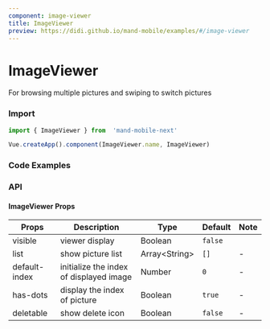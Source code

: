 ```yaml
---
component: image-viewer
title: ImageViewer
preview: https://didi.github.io/mand-mobile/examples/#/image-viewer
---
```


# ImageViewer

For  browsing multiple pictures and swiping to switch pictures

### Import

```javascript
import { ImageViewer } from  'mand-mobile-next'

Vue.createApp().component(ImageViewer.name, ImageViewer)
```

### Code Examples

<demo-wrapper
  src="src/packages/image-viewer/demo"
/>

### API

#### ImageViewer Props

|Props | Description | Type | Default | Note |
|----|-----|------|------|------|
| visible | viewer display | Boolean | `false` |
| list |show picture list | Array\<String\> | `[]` | -|
| default-index | initialize the index of displayed image | Number | `0` | - |
| has-dots | display the index of picture| Boolean | `true` | - |
| deletable | show delete icon | Boolean | `false` | - |

